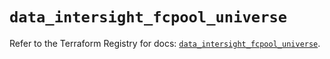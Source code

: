 # `data_intersight_fcpool_universe`

Refer to the Terraform Registry for docs: [`data_intersight_fcpool_universe`](https://registry.terraform.io/providers/ciscodevnet/intersight/1.0.71/docs/data-sources/fcpool_universe).
